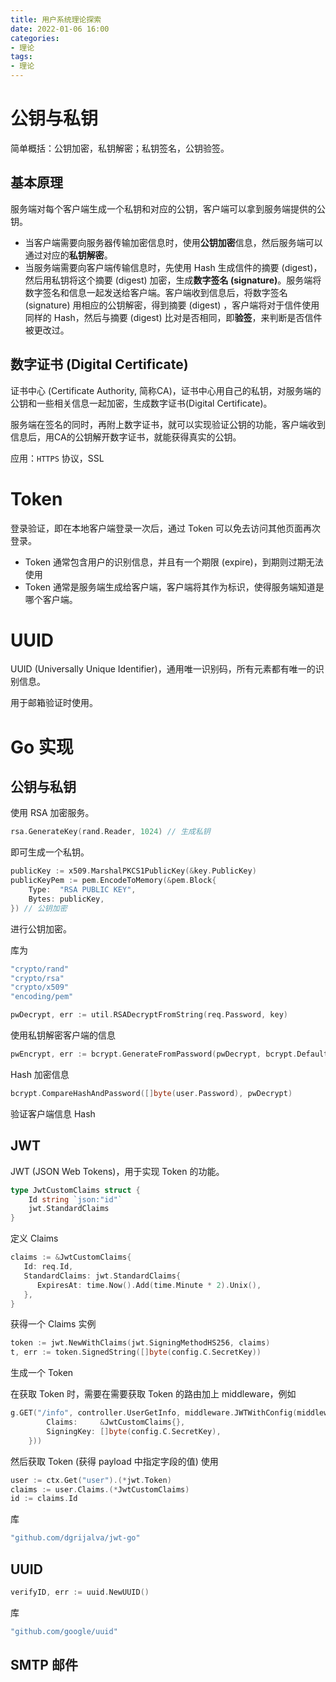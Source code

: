```yaml
---
title: 用户系统理论探索
date: 2022-01-06 16:00
categories:
- 理论
tags:
- 理论
---
```


# 公钥与私钥

简单概括：公钥加密，私钥解密；私钥签名，公钥验签。

## 基本原理

服务端对每个客户端生成一个私钥和对应的公钥，客户端可以拿到服务端提供的公钥。

- 当客户端需要向服务器传输加密信息时，使用**公钥加密**信息，然后服务端可以通过对应的**私钥解密**。
- 当服务端需要向客户端传输信息时，先使用 Hash 生成信件的摘要 (digest)，然后用私钥将这个摘要 (digest) 加密，生成**数字签名 (signature)**。服务端将数字签名和信息一起发送给客户端。客户端收到信息后，将数字签名 (signature) 用相应的公钥解密，得到摘要 (digest) ，客户端将对于信件使用同样的 Hash，然后与摘要 (digest) 比对是否相同，即**验签**，来判断是否信件被更改过。

## 数字证书 (Digital Certificate)

证书中心 (Certificate Authority, 简称CA)，证书中心用自己的私钥，对服务端的公钥和一些相关信息一起加密，生成数字证书(Digital Certificate)。

服务端在签名的同时，再附上数字证书，就可以实现验证公钥的功能，客户端收到信息后，用CA的公钥解开数字证书，就能获得真实的公钥。

应用：`HTTPS` 协议，SSL <!-- more -->

# Token

登录验证，即在本地客户端登录一次后，通过 Token 可以免去访问其他页面再次登录。

- Token 通常包含用户的识别信息，并且有一个期限 (expire)，到期则过期无法使用
- Token 通常是服务端生成给客户端，客户端将其作为标识，使得服务端知道是哪个客户端。

# UUID

UUID (Universally Unique Identifier)，通用唯一识别码，所有元素都有唯一的识别信息。

用于邮箱验证时使用。

# Go 实现

## 公钥与私钥

使用 RSA 加密服务。

```go
rsa.GenerateKey(rand.Reader, 1024) // 生成私钥
```

即可生成一个私钥。

```go
publicKey := x509.MarshalPKCS1PublicKey(&key.PublicKey)
publicKeyPem := pem.EncodeToMemory(&pem.Block{
    Type:  "RSA PUBLIC KEY",
    Bytes: publicKey,
}) // 公钥加密
```

进行公钥加密。

库为

```go
"crypto/rand"
"crypto/rsa"
"crypto/x509"
"encoding/pem"
```

```go
pwDecrypt, err := util.RSADecryptFromString(req.Password, key)
```

使用私钥解密客户端的信息

```go
pwEncrypt, err := bcrypt.GenerateFromPassword(pwDecrypt, bcrypt.DefaultCost)
```

Hash 加密信息

```go
bcrypt.CompareHashAndPassword([]byte(user.Password), pwDecrypt)
```

验证客户端信息 Hash

## JWT

JWT (JSON Web Tokens)，用于实现 Token 的功能。

```go
type JwtCustomClaims struct {
	Id string `json:"id"`
	jwt.StandardClaims
}
```

定义 Claims

```go
claims := &JwtCustomClaims{
   Id: req.Id,
   StandardClaims: jwt.StandardClaims{
      ExpiresAt: time.Now().Add(time.Minute * 2).Unix(),
   },
}
```

获得一个 Claims 实例

```go
token := jwt.NewWithClaims(jwt.SigningMethodHS256, claims)
t, err := token.SignedString([]byte(config.C.SecretKey))
```

生成一个 Token

在获取 Token 时，需要在需要获取 Token 的路由加上 middleware，例如

```go
g.GET("/info", controller.UserGetInfo, middleware.JWTWithConfig(middleware.JWTConfig{
		Claims:     &JwtCustomClaims{},
		SigningKey: []byte(config.C.SecretKey),
	}))
```

然后获取 Token (获得 payload 中指定字段的值) 使用

```go
user := ctx.Get("user").(*jwt.Token)
claims := user.Claims.(*JwtCustomClaims)
id := claims.Id
```

库

```go
"github.com/dgrijalva/jwt-go"
```

## UUID

```go
verifyID, err := uuid.NewUUID()
```

库

```go
"github.com/google/uuid"
```

## SMTP 邮件

